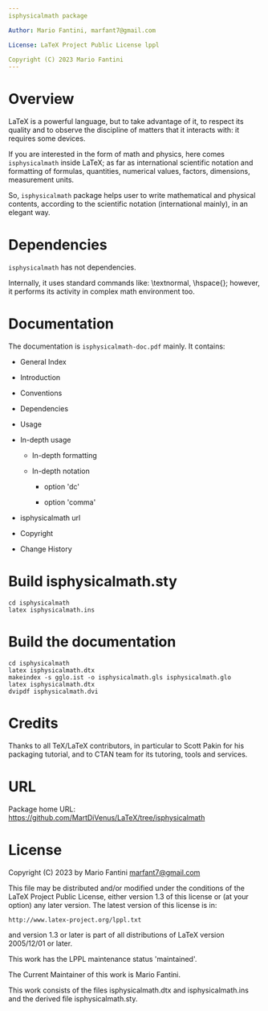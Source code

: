```yaml
---
isphysicalmath package

Author: Mario Fantini, marfant7@gmail.com

License: LaTeX Project Public License lppl

Copyright (C) 2023 Mario Fantini
---
```



# Overview

LaTeX is a powerful language, but to take advantage of it, to respect its quality
and to observe the discipline of matters that it interacts with: it requires some devices.

If you are interested in the form of math and physics, here comes `isphysicalmath` inside LaTeX;
as far as international scientific notation and formatting of formulas, quantities,
numerical values, factors, dimensions, measurement units.

So, `isphysicalmath` package helps user to write mathematical and physical contents, 
 according to the scientific notation (international mainly), in an elegant way.


# Dependencies

`isphysicalmath` has not dependencies.

Internally, it uses standard commands like: \textnormal, \hspace{}; however,
it performs its activity in complex math environment too.


# Documentation

The documentation is `isphysicalmath-doc.pdf` mainly. It contains:

- General Index

- Introduction

- Conventions

- Dependencies

- Usage

- In-depth usage

    - In-depth formatting

    - In-depth notation

        - option 'dc'

        - option 'comma'

- isphysicalmath url
 
- Copyright
 
- Change History


# Build isphysicalmath.sty
```
cd isphysicalmath 
latex isphysicalmath.ins
```

# Build the documentation

```
cd isphysicalmath 
latex isphysicalmath.dtx
makeindex -s gglo.ist -o isphysicalmath.gls isphysicalmath.glo
latex isphysicalmath.dtx
dvipdf isphysicalmath.dvi
```

# Credits

Thanks to all  TeX/LaTeX contributors, in  particular to Scott Pakin
for his packaging tutorial, and to CTAN team  for its tutoring, tools
and services.


# URL

Package home URL: https://github.com/MartDiVenus/LaTeX/tree/isphysicalmath


# License 

Copyright (C) 2023 by Mario Fantini <marfant7@gmail.com>

This file may be distributed and/or modified under the conditions of
the LaTeX Project Public License, either version 1.3 of this license
or (at your option) any later version.  The latest version of this
license is in:
 
    http://www.latex-project.org/lppl.txt
 
and version 1.3 or later is part of all distributions of LaTeX version
2005/12/01 or later.

This work has the LPPL maintenance status 'maintained'.
 
The Current Maintainer of this work is Mario Fantini.

This work consists of the files isphysicalmath.dtx and isphysicalmath.ins
and the derived file isphysicalmath.sty.


